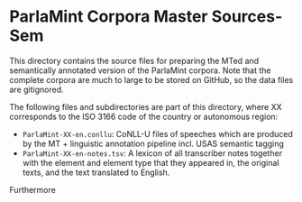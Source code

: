 # ParlaMint Corpora Master Sources-Sem

This directory contains the source files for preparing the MTed and semantically annotated version of the ParlaMint corpora.
Note that the complete corpora are much to large to be stored on GitHub, so the data files are gitignored.

The following files and subdirectories are part of this directory,
where XX corresponds to the ISO 3166 code of the country or autonomous region:

* `ParlaMint-XX-en.conllu`: CoNLL-U files of speeches which are produced by the MT + linguistic annotation pipeline incl. USAS semantic tagging
* `ParlaMint-XX-en-notes.tsv`: A lexicon of all transcriber notes together with the element and element type that they appeared in,
  the original texts, and the text translated to English.

Furthermore 
